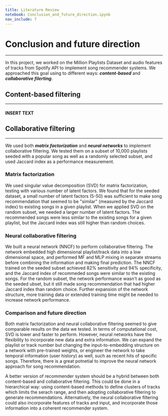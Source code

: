 ```yaml
---
title: Literature Review
notebook: Conclusion_and_future_direction.ipynb
nav_include: 7
---
```


# Conclusion and future direction
***

In this project, we worked on the Million Playlists Dataset and audio features of tracks from Spotify API to implement song recommender systems. We approached this goal using to different ways: ***content-based*** and ***collaborative filerting***.

## Content-based filtering
***

#### INSERT TEXT

## Collaborative filtering
***
We used both ***matrix factorization*** and ***neural networks*** to implement collaborative filtering. We tested them on a subset of 10,000 playlists seeded with a popular song as well as a randomly selected subset, and used Jaccard index as a performance measurement.

### Matrix factorization


We used singular value decomposition (SVD) for matrix factorization, testing with various number of latent factors. We found that for the seeded dataset, a small number of latent factors (5-50) was sufficient to make song recommendation that seemed to be "similar" (measured by the Jaccard index) to existing songs in a given playlist. When we applied SVD on the random subset, we needed a larger number of latent factors. The recommended songs were less similar to the existing songs for a given playlist, but the Jaccard index was still higher than random choices.

### Neural collaborative filtering

We built a neural network (NNCF) to perform collaborative filtering. The network embedded high dimensional playlist/track data into a low dimensional space, and performed MF and MLP mixing in separate streams before combining the information and making final prediction. The NNCF trained on the seeded subset achieved 82% sensitivity and 94% specificity, and the Jaccard index of recommeded songs were similar to the existing songs. For the random subset, the network performance wasn't as good as the seeded ubset, but it still made song recommendation that had higher Jaccard index than random choice. Further expansion of the network structure, more training data or extended training time might be needed to increase network performance.

### Comparison and future direction

Both matrix factorization and neural collaborative filtering seemed to give comparable results on the data we tested. In terms of computational cost, SVD is lower and faster to perform. However, neural networks have the flexibility to incorporate new data and extra information. We can expand the playlist or track number but changing the input-to-embedding structure on a network with pre-trained weights, or engineer the network to take temporal information (user history) as well, such as recent hits of specific songs. Therefore, there is a great potnetial to improve the neural network approach for song recommendation.

A better version of recommender system should be a hybrid between both content-based and collaborative filtering. This could be done in a hierarchical way: using content-based methods to define clusters of tracks which limits the serach range, and then adopting collaborative filtering to generate recommendations. Alternatively, the neural collaborative filtering could also incorporate features of tracks and input, and incorporate those information into a coherent recommender system.
